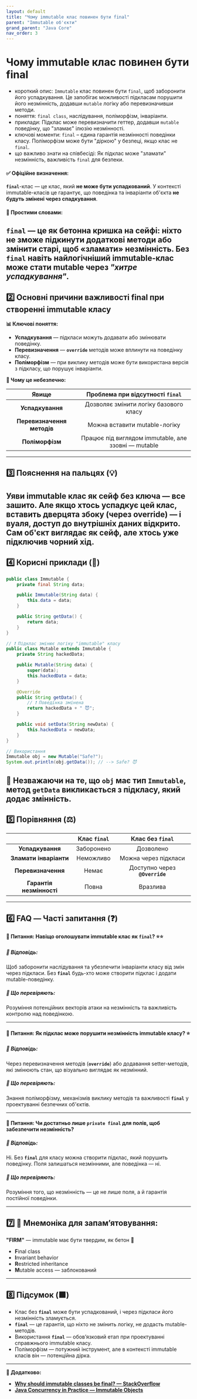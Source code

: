 ```yaml
---
layout: default
title: "Чому immutable клас повинен бути final"
parent: "Immutable об'єкти"
grand_parent: "Java Core"
nav_order: 3
---
```


# Чому immutable клас повинен бути final

*   короткий опис: `Immutable` клас повинен бути `final`, щоб заборонити його успадкування. Це запобігає можливості підкласам порушити його незмінність, додавши `mutable` логіку або перевизначивши методи.
*   поняття: `final class`, наслідування, поліморфізм, інваріанти.
*   приклади: Підклас може перевизначити геттер, додавши `mutable` поведінку, що "зламає" ілюзію незмінності.
*   ключові моменти: `final` – єдина гарантія незмінності поведінки класу. Поліморфізм може бути "діркою" у безпеці, якщо клас не `final`.
*   що важливо знати на співбесіді: Як підклас може "зламати" незмінність, важливість `final` для безпеки.
#### **✅ Офіційне визначення:**

**`final`**\-клас — це клас, який **не може бути успадкований**. У контексті immutable-класів це гарантує, що поведінка та інваріанти об'єкта **не будуть змінені через спадкування**.

#### **🧠 Простими словами:**

**`final`** — це як бетонна кришка на сейфі: ніхто не зможе підкинути додаткові методи або змінити старі, щоб «зламати» незмінність. Без **`final`** навіть найлогічніший immutable-клас може стати mutable через *"хитре успадкування"*.
---

## **2️⃣ Основні причини важливості final при створенні immutable класу**

**📊 Ключові поняття:**

* **Успадкування** — підкласи можуть додавати або змінювати поведінку.
* **Перевизначення** — **`override`** методів може вплинути на поведінку класу.
* **Поліморфізм** — при виклику методів може бути використана версія з підкласу, що порушує інваріанти.

**📌 Чому це небезпечно:**

| Явище | Проблема при відсутності `final` |
| :---: | :---: |
| **Успадкування** | Дозволяє змінити логіку базового класу |
| **Перевизначення методів** | Можна вставити mutable-логіку |
| **Поліморфізм** | Працює під виглядом immutable, але ззовні — mutable |

---

## **3️⃣ Пояснення на пальцях (💡)**

Уяви immutable клас як сейф без ключа — все зашито. Але якщо хтось успадкує цей клас, вставить дверцята збоку (через override) — і вуаля, доступ до внутрішніх даних відкрито. Сам об'єкт виглядає як сейф, але хтось уже підключив чорний хід.
---

## **4️⃣ Корисні приклади (🧪)**

```java
public class Immutable {
    private final String data;

    public Immutable(String data) {
        this.data = data;
    }

    public String getData() {
        return data;
    }
}

// ❗ Підклас змінює логіку "immutable" класу
public class Mutable extends Immutable {
    private String hackedData;

    public Mutable(String data) {
        super(data);
        this.hackedData = data;
    }

    @Override
    public String getData() {
        // ❗ Поведінка змінена
        return hackedData + " 😈";
    }

    public void setData(String newData) {
        this.hackedData = newData;
    }
}

// Використання
Immutable obj = new Mutable("Safe?");
System.out.println(obj.getData()); // --> Safe? 😈
```
📌 Незважаючи на те, що **`obj`** має тип **`Immutable`**, метод **`getData`** викликається з підкласу, який додає змінність.
---

## **5️⃣ Порівняння (⚖️)**

|  | Клас `final` | Клас без `final` |
| :---: | :---: | :---: |
| **Успадкування** | Заборонено | Дозволено |
| **Зламати інваріанти** | Неможливо | Можна через підкласи |
| **Перевизначення** | Немає | Доступно через **`@Override`** |
| **Гарантія незмінності** | Повна | Вразлива |

---

## **6️⃣ FAQ — Часті запитання (❓)**

#### **🔹 Питання: Навіщо оголошувати immutable клас як `final`? ⭐️⭐️**

##### **💬 Відповідь:**

Щоб заборонити наслідування та убезпечити інваріанти класу від змін через підкласи. Без **`final`** будь-хто може створити підклас і додати mutable-поведінку.

##### **📌 Що перевіряють:**

Розуміння потенційних векторів атаки на незмінність та важливість контролю над поведінкою.

---

#### **🔹 Питання: Як підклас може порушити незмінність immutable класу? ⭐️**

##### **💬 Відповідь:**

Через перевизначення методів (**`override`**) або додавання setter-методів, які змінюють стан, що візуально виглядає як незмінний.

##### **📌 Що перевіряють:**

Знання поліморфізму, механізмів виклику методів та важливості **`final`** у проектуванні безпечних об'єктів.

---

#### **🔹 Питання: Чи достатньо лише `private final` для полів, щоб забезпечити незмінність?**

##### **💬 Відповідь:**

Ні. Без **`final`** для класу можна створити підклас, який порушить поведінку. Поля залишаться незмінними, але поведінка — ні.

##### **📌 Що перевіряють:**

Розуміння того, що незмінність — це не лише поля, а й гарантія постійної поведінки.

---

## **7️⃣ 🧠 Мнемоніка для запам’ятовування:**

**"FIRM"** — immutable має бути твердим, як бетон 🧱

* **F**inal class
* **I**nvariant behavior
* **R**estricted inheritance
* **M**utable access — заблокований

---

## **8️⃣ Підсумок (🟩)**

* Клас без **`final`** може бути успадкований, і через підкласи його незмінність зламується.
* **`final`** — це гарантія, що ніхто не змінить логіку, не додасть mutable-методів.
* Використання **`final`** — обов’язковий етап при проектуванні справжнього immutable класу.
* Поліморфізм — потужний інструмент, але в контексті immutable класів він — потенційна дірка.

---

**🔗 Додатково:**

* [**Why should immutable classes be final? — StackOverflow**](https://stackoverflow.com/questions/4031048/why-should-immutable-objects-be-final)
* [**Java Concurrency in Practice — Immutable Objects**](https://jcip.net/)